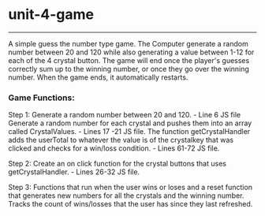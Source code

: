 # unit-4-game

---------
A simple guess the number type game. The Computer generate a random number between 20 and 120 while also generating a value between 1-12 for each of the 4 crystal button.
The game will end once the player's guesses correctly sum up to the winning number, or once they go over the winning number. When the game ends, it automatically restarts.

### Game Functions:
Step 1:
Generate a random number between 20 and 120.  - Line 6 JS file
Generate a random number for each crystal and pushes them into an array called CrystalValues. - Lines 17 -21 JS file.
The function getCrystalHandler adds the userTotal to whatever the value is of the crystalkey that was clicked and checks for a win/loss condition. - Lines 61-72 JS file.

Step 2:
Create an on click function for the crystal buttons that uses getCrystalHandler. - Lines 26-32 JS file.

Step 3:
Functions that run when the user wins or loses and a reset function that generates new numbers for all the crystals and the winning number. Tracks the count of wins/losses that the user has since they last refreshed.

